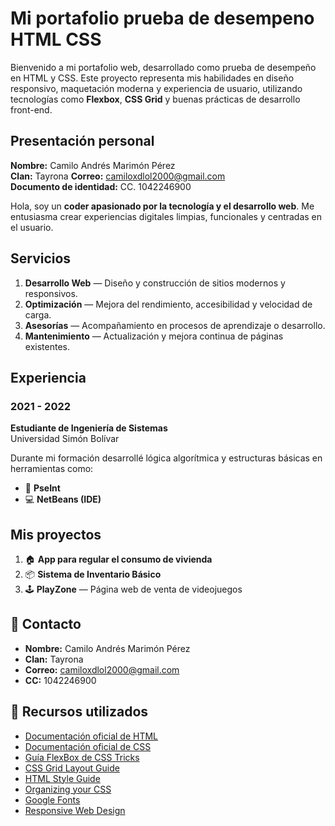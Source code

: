 
# Mi portafolio prueba de desempeno HTML CSS

Bienvenido a mi portafolio web, desarrollado como prueba de desempeño en HTML y CSS. Este proyecto representa mis habilidades en diseño responsivo, maquetación moderna y experiencia de usuario, utilizando tecnologías como **Flexbox**, **CSS Grid** y buenas prácticas de desarrollo front-end.


## Presentación personal

**Nombre:** Camilo Andrés Marimón Pérez  
**Clan:** Tayrona 
**Correo:** camiloxdlol2000@gmail.com  
**Documento de identidad:** CC. 1042246900  

Hola, soy un **coder apasionado por la tecnología y el desarrollo web**. Me entusiasma crear experiencias digitales limpias, funcionales y centradas en el usuario.


## Servicios

1. **Desarrollo Web** — Diseño y construcción de sitios modernos y responsivos.  
2. **Optimización** — Mejora del rendimiento, accesibilidad y velocidad de carga.  
3. **Asesorías** — Acompañamiento en procesos de aprendizaje o desarrollo.  
4. **Mantenimiento** — Actualización y mejora continua de páginas existentes.


##  Experiencia

### 2021 - 2022  
**Estudiante de Ingeniería de Sistemas**  
Universidad Simón Bolívar  

Durante mi formación desarrollé lógica algorítmica y estructuras básicas en herramientas como:

- 🧮 **PseInt**
- 💻 **NetBeans (IDE)**


## Mis proyectos

1. 🏠 **App para regular el consumo de vivienda**  
2. 📦 **Sistema de Inventario Básico**  
3. 🕹️ **PlayZone** — Página web de venta de videojuegos


## 📩 Contacto

- **Nombre:** Camilo Andrés Marimón Pérez  
- **Clan:** Tayrona  
- **Correo:** camiloxdlol2000@gmail.com  
- **CC:** 1042246900  

## 📘 Recursos utilizados

- [Documentación oficial de HTML](https://developer.mozilla.org/es/docs/Web/HTML)  
- [Documentación oficial de CSS](https://developer.mozilla.org/es/docs/Web/CSS)  
- [Guía FlexBox de CSS Tricks](https://css-tricks.com/snippets/css/a-guide-to-flexbox/)  
- [CSS Grid Layout Guide](https://css-tricks.com/snippets/css/complete-guide-grid/)  
- [HTML Style Guide](https://google.github.io/styleguide/htmlcssguide.html)  
- [Organizing your CSS](https://dev.to/amygoz/organizing-css-code-efficiently-3g42)  
- [Google Fonts](https://fonts.google.com/)  
- [Responsive Web Design](https://developer.mozilla.org/en-US/docs/Learn/CSS/CSS_layout/Responsive_Design)


